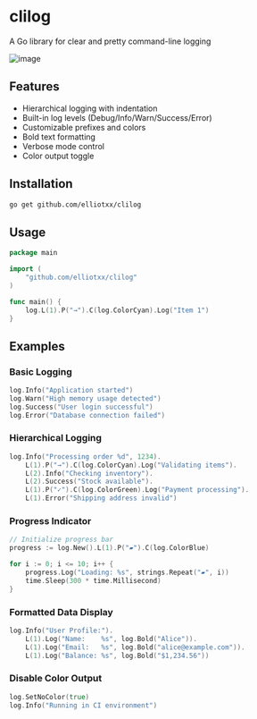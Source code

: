 # clilog

A Go library for clear and pretty command-line logging

![image](https://github.com/user-attachments/assets/14380dbf-8a99-4eac-ba39-9d58239f4fc5)

## Features

- Hierarchical logging with indentation
- Built-in log levels (Debug/Info/Warn/Success/Error)
- Customizable prefixes and colors
- Bold text formatting
- Verbose mode control
- Color output toggle

## Installation

```bash
go get github.com/elliotxx/clilog
```

## Usage
```go
package main

import (
	"github.com/elliotxx/clilog"
)

func main() {
	log.L(1).P("→").C(log.ColorCyan).Log("Item 1")
}
```

## Examples

### Basic Logging
```go
log.Info("Application started")
log.Warn("High memory usage detected")
log.Success("User login successful")
log.Error("Database connection failed")
```

### Hierarchical Logging
```go
log.Info("Processing order %d", 1234).
    L(1).P("→").C(log.ColorCyan).Log("Validating items").
    L(2).Info("Checking inventory").
    L(2).Success("Stock available").
    L(1).P("✓").C(log.ColorGreen).Log("Payment processing").
    L(1).Error("Shipping address invalid")
```

### Progress Indicator
```go
// Initialize progress bar
progress := log.New().L(1).P("▰").C(log.ColorBlue)

for i := 0; i <= 10; i++ {
    progress.Log("Loading: %s", strings.Repeat("▰", i))
    time.Sleep(300 * time.Millisecond)
}
```

### Formatted Data Display
```go
log.Info("User Profile:").
    L(1).Log("Name:    %s", log.Bold("Alice")).
    L(1).Log("Email:   %s", log.Bold("alice@example.com")).
    L(1).Log("Balance: %s", log.Bold("$1,234.56"))
```

### Disable Color Output
```go
log.SetNoColor(true)
log.Info("Running in CI environment")
```
